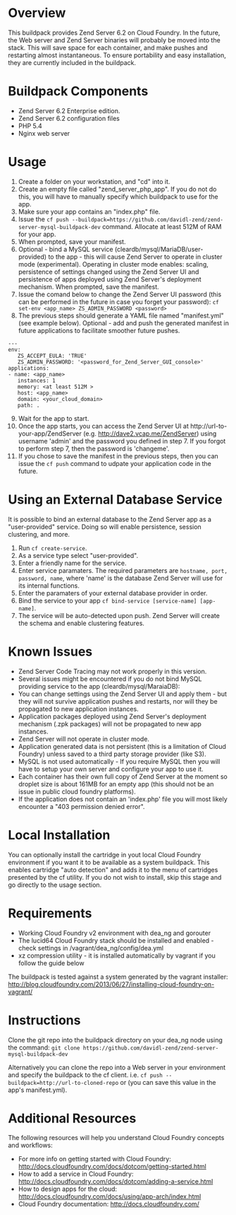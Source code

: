 # Overview

This buildpack provides Zend Server 6.2 on Cloud Foundry. In the future, the Web server and Zend Server binaries will probably be moved into the stack. This will save space for each container, and make pushes and restarting almost instantaneous. To ensure portability and easy installation, they are currently included in the buildpack.

# Buildpack Components

* Zend Server 6.2 Enterprise edition.
* Zend Server 6.2 configuration files
* PHP 5.4
* Nginx web server
 

# Usage
1. Create a folder on your workstation, and "cd" into it.
2. Create an empty file called "zend_server_php_app". If you do not do this, you will have to manually specify which buildpack to use for the app. 
3. Make sure your app contains an "index.php" file.
4. Issue the `cf push --buildpack=https://github.com/davidl-zend/zend-server-mysql-buildpack-dev` command. Allocate at least 512M of RAM for your app. 
5. When prompted, save your manifest.
6. Optional - bind a MySQL service (cleardb/mysql/MariaDB/user-provided) to the app - this will cause Zend Server to operate in cluster mode (experimental). Operating in cluster mode enables: scaling, persistence of settings changed using the Zend Server UI and persistence of apps deployed using Zend Server's deployment mechanism. When prompted, save the manifest.
7. Issue the comand below to change the Zend Server UI password (this can be performed in the future in case you forget your password):
`cf set-env <app_name> ZS_ADMIN_PASSWORD <password>`
8. The previous steps should generate a YAML file named "manifest.yml" (see example below). Optional - add and push the generated manifest in future applications to facilitate smoother future pushes. 

 ```
 ---
 env:
    ZS_ACCEPT_EULA: 'TRUE'
    ZS_ADMIN_PASSWORD: '<password_for_Zend_Server_GUI_console>'
 applications:
 - name: <app_name>
    instances: 1
    memory: <at least 512M >
    host: <app_name>
    domain: <your_cloud_domain>
    path: .
 ```

9. Wait for the app to start.
10. Once the app starts, you can access the Zend Server UI at http://url-to-your-app/ZendServer (e.g. http://dave2.vcap.me/ZendServer) using username 'admin' and the password you defined in step 7. If you forgot to perform step 7, then the password is 'changeme'. 
11. If you chose to save the manifest in the previous steps, then you can issue the `cf push` command to udpate your application code in the future.

# Using an External Database Service
It is possible to bind an external database to the Zend Server app as a "user-provided" service.
Doing so will enable persistence, session clustering, and more.
1. Run `cf create-service`.
2. As a service type select "user-provided".
3. Enter a friendly name for the service.
4. Enter service paramaters. The required parameters are `hostname, port, password, name`, where 'name' is the database Zend Server will use for its internal functions.
5. Enter the paramaters of your external database provider in order.
6. Bind the service to your app `cf bind-service [service-name] [app-name]`.
7. The service will be auto-detected upon push. Zend Server will create the schema and enable clustering features.


# Known Issues
* Zend Server Code Tracing may not work properly in this version.
* Several issues might be encountered if you do not bind MySQL providing service to the app (cleardb/mysql/MaraiaDB):
 * You can change settings using the Zend Server UI and apply them - but they will not survive application pushes and restarts, nor will they be propagated to new application instances.
 * Application packages deployed using Zend Server's deployment mechanism (.zpk packages) will not be propagated to new app instances.
 * Zend Server will not operate in cluster mode.
* Application generated data is not persistent (this is a limitation of Cloud Foundry) unless saved to a third party storage provider (like S3). 
* MySQL is not used automatically - If you require MySQL then you will have to setup your own server and configure your app to use it.
* Each container has their own full copy of Zend Server at the moment so droplet size is about 161MB for an empty app (this should not be an issue in public cloud foundry platforms).
* If the application does not contain an 'index.php' file you will most likely encounter a "403 permission denied error".

# Local Installation
You can optionally install the cartridge in yout local Cloud Foundry environment if you want it to be available as a system buildpack. This enables cartridge "auto detection" and adds it to the menu of cartridges presented by the cf utility. If you do not wish to install, skip this stage and go directly to the usage section.

# Requirements
* Working Cloud Foundry v2 environment with dea_ng and gorouter
* The lucid64 Cloud Foundry stack should be installed and enabled - check settings in /vagrant/dea_ng/config/dea.yml
* xz compression utility - it is installed automatically by vagrant if you follow the guide below

The buildpack is tested against a system generated by the vagrant installer: http://blog.cloudfoundry.com/2013/06/27/installing-cloud-foundry-on-vagrant/

# Instructions
Clone the git repo into the buildpack directory on your dea_ng node using the command:
`git clone https://github.com/davidl-zend/zend-server-mysql-buildpack-dev`

Alternatively you can clone the repo into a Web server in your environment and specify the buildpack to the cf client. 
i.e.  `cf push --buildpack=http://url-to-cloned-repo` or   (you can save this value in the app's manifest.yml).

# Additional Resources
The following resources will help you understand Cloud Foundry concepts and workflows:
* For more info on getting started with Cloud Foundry: http://docs.cloudfoundry.com/docs/dotcom/getting-started.html
* How to add a service in Cloud Foundry: http://docs.cloudfoundry.com/docs/dotcom/adding-a-service.html
* How to design apps for the cloud: http://docs.cloudfoundry.com/docs/using/app-arch/index.html
* Cloud Foundry documentation: http://docs.cloudfoundry.com/
